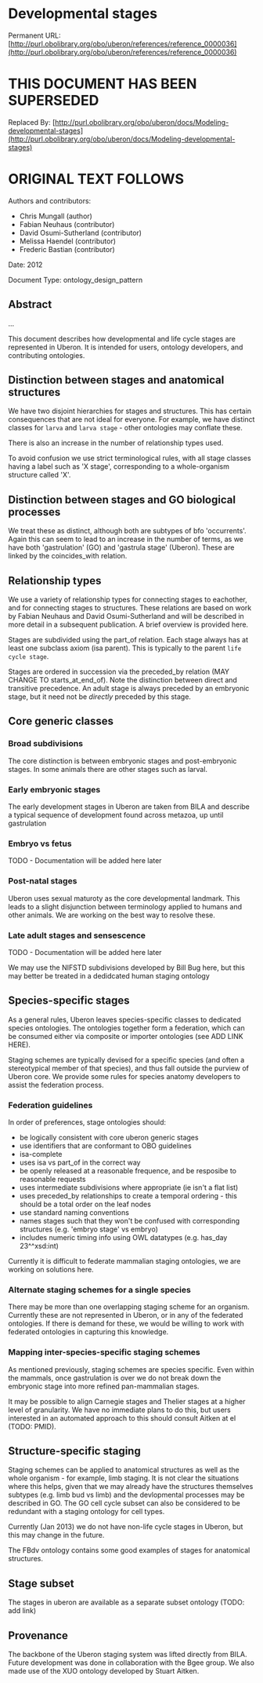 # Developmental stages


Permanent URL: [http://purl.obolibrary.org/obo/uberon/references/reference_0000036](http://purl.obolibrary.org/obo/uberon/references/reference_0000036)

# THIS DOCUMENT HAS BEEN SUPERSEDED


Replaced By: [http://purl.obolibrary.org/obo/uberon/docs/Modeling-developmental-stages](http://purl.obolibrary.org/obo/uberon/docs/Modeling-developmental-stages)

# ORIGINAL TEXT FOLLOWS


Authors and contributors:

 * Chris Mungall (author)
 * Fabian Neuhaus (contributor)
 * David Osumi-Sutherland (contributor)
 * Melissa Haendel (contributor)
 * Frederic Bastian (contributor)

Date: 2012

Document Type: ontology_design_pattern

## Abstract
...


This document describes how developmental and life cycle stages are
represented in Uberon. It is intended for users, ontology developers,
and contributing ontologies.

## Distinction between stages and anatomical structures

We have two disjoint hierarchies for stages and structures. This has
certain consequences that are not ideal for everyone. For example, we
have distinct classes for `larva` and `larva stage` - other
ontologies may conflate these.

There is also an increase in the number of relationship types used.

To avoid confusion we use strict terminological rules, with all stage
classes having a label such as 'X stage', corresponding to a
whole-organism structure called 'X'.

## Distinction between stages and GO biological processes

We treat these as distinct, although both are subtypes of bfo
'occurrents'. Again this can seem to lead to an increase in the number
of terms, as we have both 'gastrulation' (GO) and 'gastrula stage'
(Uberon). These are linked by the coincides_with relation.

## Relationship types

We use a variety of relationship types for connecting stages to
eachother, and for connecting stages to structures. These relations
are based on work by Fabian Neuhaus and David Osumi-Sutherland and
will be described in more detail in a subsequent publication. A brief
overview is provided here.

Stages are subdivided using the part_of relation. Each stage always
has at least one subclass axiom (isa parent). This is typically to the
parent `life cycle stage`.

Stages are ordered in succession via the preceded_by relation (MAY
CHANGE TO starts_at_end_of). Note the distinction between direct and
transitive precedence. An adult stage is always preceded by an
embryonic stage, but it need not be *directly* preceded by this stage.

## Core generic classes

### Broad subdivisions

The core distinction is between embryonic stages and post-embryonic
stages. In some animals there are other stages such as larval.

### Early embryonic stages

The early development stages in Uberon are taken from BILA and
describe a typical sequence of development found across metazoa, up
until gastrulation

### Embryo vs fetus

TODO - Documentation will be added here later

### Post-natal stages

Uberon uses sexual maturoty as the core developmental landmark. This
leads to a slight disjunction between terminology applied to humans
and other animals. We are working on the best way to resolve these.

### Late adult stages and sensescence

TODO - Documentation will be added here later

We may use the NIFSTD subdivisions developed by Bill Bug here, but
this may better be treated in a dedidcated human staging ontology

## Species-specific stages

As a general rules, Uberon leaves species-specific classes to
dedicated species ontologies. The ontologies together form a
federation, which can be consumed either via composite or importer
ontologies (see ADD LINK HERE).

Staging schemes are typically devised for a specific species (and
often a stereotypical member of that species), and thus fall outside
the purview of Uberon core. We provide some rules for species anatomy
developers to assist the federation process.

### Federation guidelines

In order of preferences, stage ontologies should:

 * be logically consistent with core uberon generic stages	
 * use identifiers that are conformant to OBO guidelines
 * isa-complete
 * uses isa vs part_of in the correct way
 * be openly released at a reasonable frequence, and be resposibe to reasonable requests
 * uses intermediate subdivisions where appropriate (ie isn't a flat list)
 * uses preceded_by relationships to create a temporal ordering - this should be a total order on the leaf nodes
 * use standard naming conventions
 * names stages such that they won't be confused with corresponding structures (e.g. 'embryo stage' vs embryo)
 * includes numeric timing info using OWL datatypes (e.g. has_day 23^^xsd:int)

Currently it is difficult to federate mammalian staging ontologies, we
are working on solutions here.

### Alternate staging schemes for a single species

There may be more than one overlapping staging scheme for an
organism. Currently these are not represented in Uberon, or in any of
the federated ontologies. If there is demand for these, we would be
willing to work with federated ontologies in capturing this knowledge.

### Mapping inter-species-specific staging schemes

As mentioned previously, staging schemes are species specific. Even
within the mammals, once gastrulation is over we do not break down the
embryonic stage into more refined pan-mammalian stages.

It may be possible to align Carnegie stages and Thelier stages at a
higher level of granularity. We have no immediate plans to do this,
but users interested in an automated approach to this should consult
Aitken at el (TODO: PMID).

## Structure-specific staging

Staging schemes can be applied to anatomical structures as well as the
whole organism - for example, limb staging. It is not clear the
situations where this helps, given that we may already have the
structures themselves subtypes (e.g. limb bud vs limb) and the
devlopmental processes may be described in GO. The GO cell cycle
subset can also be considered to be redundant with a staging ontology
for cell types.

Currently (Jan 2013) we do not have non-life cycle stages in Uberon,
but this may change in the future.

The FBdv ontology contains some good examples of stages for anatomical
structures.

## Stage subset

The stages in uberon are available as a separate subset ontology
(TODO: add link)

## Provenance

The backbone of the Uberon staging system was lifted directly from
BILA. Future development was done in collaboration with the Bgee
group. We also made use of the XUO ontology developed by Stuart
Aitken.




